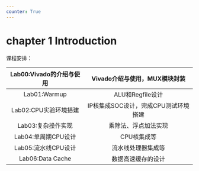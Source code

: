 ```yaml
---
counter: True  
---
```

# chapter 1 Introduction

课程安排： 

|Lab00:Vivado的介绍与使用|Vivado介绍与使用，MUX模块封装|
|:---:|:---:|
|Lab01:Warmup|ALU和Regfile设计|
|Lab02:CPU实验环境搭建|IP核集成SOC设计，完成CPU测试环境搭建|
|Lab03:复杂操作实现|乘除法、浮点加法实现|
|Lab04:单周期CPU设计|CPU核集成等|
|Lab05:流水线CPU设计|流水线处理器集成等|
|Lab06:Data Cache|数据高速缓存的设计|
